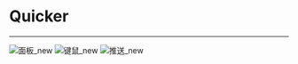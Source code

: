 # Quicker
--------
![面板_new](https://user-images.githubusercontent.com/18670666/176127470-03f2aab2-1464-4a1f-8203-bc44ea02858d.jpg)
![键鼠_new](https://user-images.githubusercontent.com/18670666/176127340-25ddb9b9-9ad1-4d01-ae5f-ec33f4d4ba8f.jpg)
![推送_new](https://user-images.githubusercontent.com/18670666/176127355-cae5d5ee-d07f-4d20-bb8f-162dbb46a28f.jpg)
